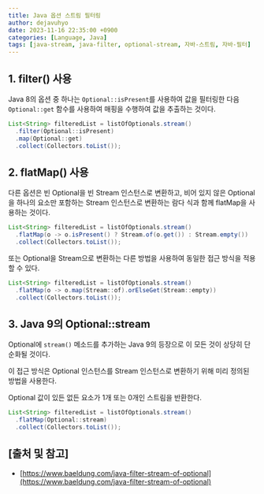 ```yaml
---
title: Java 옵션 스트림 필터링
author: dejavuhyo
date: 2023-11-16 22:35:00 +0900
categories: [Language, Java]
tags: [java-stream, java-filter, optional-stream, 자바-스트림, 자바-필터]
---
```


## 1. filter() 사용
Java 8의 옵션 중 하나는 `Optional::isPresent`를 사용하여 값을 필터링한 다음 `Optional::get` 함수를 사용하여 매핑을 수행하여 값을 추출하는 것이다.

```java
List<String> filteredList = listOfOptionals.stream()
  .filter(Optional::isPresent)
  .map(Optional::get)
  .collect(Collectors.toList());
```

## 2. flatMap() 사용
다른 옵션은 빈 Optional을 빈 Stream 인스턴스로 변환하고, 비어 있지 않은 Optional을 하나의 요소만 포함하는 Stream 인스턴스로 변환하는 람다 식과 함께 flatMap을 사용하는 것이다.

```java
List<String> filteredList = listOfOptionals.stream()
  .flatMap(o -> o.isPresent() ? Stream.of(o.get()) : Stream.empty())
  .collect(Collectors.toList());
```

또는 Optional을 Stream으로 변환하는 다른 방법을 사용하여 동일한 접근 방식을 적용할 수 있다.

```java
List<String> filteredList = listOfOptionals.stream()
  .flatMap(o -> o.map(Stream::of).orElseGet(Stream::empty))
  .collect(Collectors.toList());
```

## 3. Java 9의 Optional::stream
Optional에 `stream()` 메소드를 추가하는 Java 9의 등장으로 이 모든 것이 상당히 단순화될 것이다.

이 접근 방식은 Optional 인스턴스를 Stream 인스턴스로 변환하기 위해 미리 정의된 방법을 사용한다.

Optional 값이 있든 없든 요소가 1개 또는 0개인 스트림을 반환한다.

```java
List<String> filteredList = listOfOptionals.stream()
  .flatMap(Optional::stream)
  .collect(Collectors.toList());
```

## [출처 및 참고]
* [https://www.baeldung.com/java-filter-stream-of-optional](https://www.baeldung.com/java-filter-stream-of-optional)
